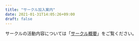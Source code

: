 ```yaml
---
title: "サークル加入案内"
date: 2021-01-31T14:05:26+09:00
draft: false
---
```


サークルの活動内容については「[サークル概要](https://fun-ai/github.io/about/)」をご覧ください。